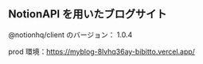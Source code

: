 ## NotionAPI を用いたブログサイト

@notionhq/client のバージョン： 1.0.4

prod 環境：https://myblog-8lvhq36ay-bibitto.vercel.app/
